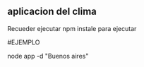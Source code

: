 ## aplicacion del clima 

Recueder ejecutar npm instale para ejecutar

#EJEMPLO

node app -d "Buenos aires"